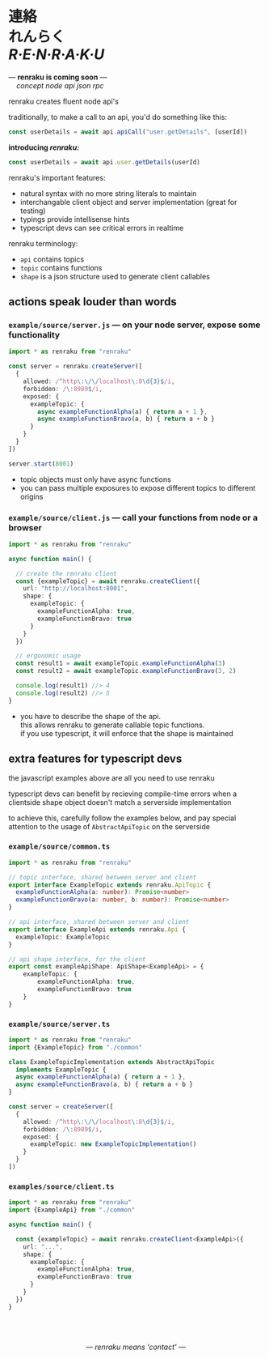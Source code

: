 
# 連絡 <br/> れんらく <br/> ***R·E·N·R·A·K·U***

— **renraku is coming soon** —  
&nbsp;&nbsp;&nbsp; *concept node api json rpc*

renraku creates fluent node api's

traditionally, to make a call to an api, you'd do something like this:

```js
const userDetails = await api.apiCall("user.getDetails", [userId])
```

**introducing *renraku:***

```js
const userDetails = await api.user.getDetails(userId)
```

renraku's important features:
- natural syntax with no more string literals to maintain
- interchangable client object and server implementation (great for testing)
- typings provide intellisense hints
- typescript devs can see critical errors in realtime

renraku terminology:
- `api` contains topics
- `topic` contains functions
- `shape` is a json structure used to generate client callables

## actions speak louder than words

### `example/source/server.js` — on your node server, expose some functionality

```ts
import * as renraku from "renraku"

const server = renraku.createServer([
  {
    allowed: /^http\:\/\/localhost\:8\d{3}$/i,
    forbidden: /\:8989$/i,
    exposed: {
      exampleTopic: {
        async exampleFunctionAlpha(a) { return a + 1 },
        async exampleFunctionBravo(a, b) { return a + b }
      }
    }
  }
])

server.start(8001)
```

- topic objects must only have async functions
- you can pass multiple exposures to expose different topics to different origins

### `example/source/client.js` — call your functions from node or a browser

```ts
import * as renraku from "renraku"

async function main() {

  // create the renraku client
  const {exampleTopic} = await renraku.createClient({
    url: "http://localhost:8001",
    shape: {
      exampleTopic: {
        exampleFunctionAlpha: true,
        exampleFunctionBravo: true
      }
    }
  })

  // ergonomic usage
  const result1 = await exampleTopic.exampleFunctionAlpha(3)
  const result2 = await exampleTopic.exampleFunctionBravo(3, 2)

  console.log(result1) //> 4
  console.log(result2) //> 5
}
```

- you have to describe the shape of the api.  
  this allows renraku to generate callable topic functions.  
  if you use typescript, it will enforce that the shape is maintained  

## extra features for typescript devs

the javascript examples above are all you need to use renraku

typescript devs can benefit by recieving compile-time errors when a clientside shape object doesn't match a serverside implementation

to achieve this, carefully follow the examples below, and pay special attention to the usage of `AbstractApiTopic` on the serverside

### `example/source/common.ts`

```ts
import * as renraku from "renraku"

// topic interface, shared between server and client
export interface ExampleTopic extends renraku.ApiTopic {
  exampleFunctionAlpha(a: number): Promise<number>
  exampleFunctionBravo(a: number, b: number): Promise<number>
}

// api interface, shared between server and client
export interface ExampleApi extends renraku.Api {
  exampleTopic: ExampleTopic
}

// api shape interface, for the client
export const exampleApiShape: ApiShape<ExampleApi> = {
	exampleTopic: {
		exampleFunctionAlpha: true,
		exampleFunctionBravo: true
	}
}
```

### `example/source/server.ts`

```ts
import * as renraku from "renraku"
import {ExampleTopic} from "./common"

class ExampleTopicImplementation extends AbstractApiTopic
  implements ExampleTopic {
  async exampleFunctionAlpha(a) { return a + 1 },
  async exampleFunctionBravo(a, b) { return a + b }
}

const server = createServer([
  {
    allowed: /^http\:\/\/localhost\:8\d{3}$/i,
    forbidden: /\:8989$/i,
    exposed: {
      exampleTopic: new ExampleTopicImplementation()
    }
  }
])
```

### `examples/source/client.ts`

```ts
import * as renraku from "renraku"
import {ExampleApi} from "./common"

async function main() {

  const {exampleTopic} = await renraku.createClient<ExampleApi>({
    url: "...",
    shape: {
      exampleTopic: {
        exampleFunctionAlpha: true,
        exampleFunctionBravo: true
      }
    }
  })
}
```

<br/><br/>

<em style="display: block; text-align: center">— renraku means 'contact' —</em>
